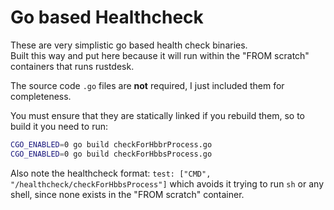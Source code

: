 # Go based Healthcheck

These are very simplistic go based health check binaries.  
Built this way and put here because it will run within the "FROM scratch" containers that runs rustdesk.

The source code `.go` files are **not** required, I just included them for completeness.

You must ensure that they are statically linked if you rebuild them, so to build it you need to run:

```bash
CGO_ENABLED=0 go build checkForHbbrProcess.go
CGO_ENABLED=0 go build checkForHbbsProcess.go
```

Also note the healthcheck format: `test: ["CMD", "/healthcheck/checkForHbbsProcess"]` which avoids it trying to run `sh` or any shell, since none exists in the "FROM scratch" container.
